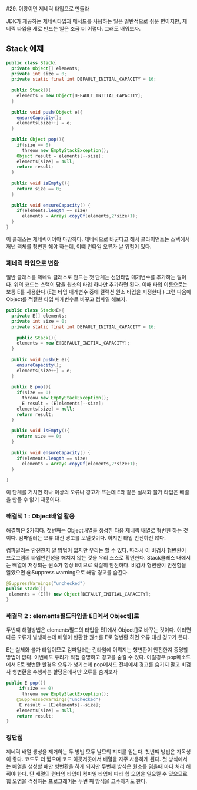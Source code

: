 #29. 이왕이면 제네릭 타입으로 만들라



JDK가 제공하는 제네릭타입과 메서드를 사용하는 일은 일반적으로 쉬운 편이지만, 제네릭 타입을 새로 만드는 일은 조금 더 어렵다. 그래도 배워보자.

## Stack 예제

~~~java
public class Stack{
  private Object[] elements;
  private int size = 0;
  private static final int DEFAULT_INITIAL_CAPACITY = 16;
  
  public Stack(){
    elements = new Object[DEFAULT_INITIAL_CAPACITY];
  }
  
  public void push(Object e){
    ensureCapacity();
    elements[size++] = e;
  }
  
  public Object pop(){
    if(size == 0)
      threow new EmptyStackException();
    Object result = elements[--size];
    elements[size] = null;
    return result;
  }
  
  public void isEmpty(){
    return size == 0;
  }
  
  public void ensureCapacity() {
    if(elements.length == size)
      elements = Arrays.copyOf(elements,2*size+1);
  }
}
~~~

 이 클래스는 제네릭이어야 마땅하다. 제네릭으로 바꾼다고 해서 클라이언트는 스택에서 꺼낸 객체를 형변환 해야 하는데, 이떄 런타임 오류가 날 위험이 있다. 



### 제네릭 타입으로 변환

일반 클래스를 제네릭 클래스로 만드는 첫 단계는 선언타입 매개변수를 추가하는 일이다. 위의 코드는 스택이 담을 원소의 타입 하나만 추가하면 된다. 이때 타입 이름으로는 보통 E를 사용한다.(E는 타입 매개변수 중에 컬랙션 원소 타입을 지정한다.)  그런 다음에 Object를 적절한 타입 매개변수로 바꾸고 컴파일 해보자.

~~~java
public class Stack<E>{
  private E[] elements;
  private int size = 0;
  private static final int DEFAULT_INITIAL_CAPACITY = 16;
  
    public Stack(){
    elements = new E[DEFAULT_INITIAL_CAPACITY];
  }
  
  public void push(E e){
    ensureCapacity();
    elements[size++] = e;
  }
  
  public E pop(){
    if(size == 0)
      threow new EmptyStackException();
      E result = (E)elements[--size];
    elements[size] = null;
    return result;
  }
  
  public void isEmpty(){
    return size == 0;
  }
  
  public void ensureCapacity() {
    if(elements.length == size)
      elements = Arrays.copyOf(elements,2*size+1);
  }
  
}
~~~

 이 단계를 거치면 하나 이상의 오류나 경고가 뜨는데 E와 같은 실채화 불가 타입은 배열을 만들 수 없기 때문이다.  

### 해결책 1 : Object배열 활용

해결책은 2가지다. 첫번째는 Object배열을 생성한 다음 제네릭 배열로 형번환 하는 것이다. 컴파일러는 오류 대신 경고를 보낼것이다. 하지만 타입 안전하진 않다.

 컴파일러는 안전한지 알 방법이 없지만 우리는 할 수 있다. 따라서 이 비검사 형변환이 프로그램의 타입안전성을 해치지 않는 것을 우리 스스로 확인한다. Stack클래스 내에서는 배열에 저장되는 원소가 항상 E이므로 확실히 안전하다. 비검사 형변환이 안전함을 알았으면 @Suppress warning으로 해당 경고를 숨긴다.

~~~java
@SuppressWarnings("unchecked")
public Stack(){
 elements = (E[]) new Object[DEFAULT_INITIAL_CAPACITY]; 
}
~~~



### 해결책 2 : elements필드타입을 E[]에서 Object[]로

두번째 해결방법은 elements필드의 타입을 E[]에서 Object[]로 바꾸는 것이다. 이러면 다른 오류가 발생하는데 배열이 반환한 원소를 E로 형변환 하면 오류 대신 경고가 뜬다.

 E는 실체화 불가 타입이므로 컴파일러는 런타임에 이뤄지는 형변환이 안전한지 증명할 방법이 없다. 이번에도 우리가 직접 증명하고 경고를 숨길 수 있다. 이럴경우 pop메소드에서 E로 형변환 할경우 오류가 생기는데 pop메서드 전체에서 경고를 숨기지 말고 비검사 형변환을 수행하는 할당문에서만 오류를 숨겨보자

~~~java
public E pop(){
     if(size == 0)
      threow new EmptyStackException();
  	@SuppressedWarnings("unchecked")
     E result = (E)elements[--size];
    elements[size] = null;
    return result;
}
~~~



### 장단점

 제네릭 배열 생성을 제거하는 두 방법 모두 날므의 지지를 얻는다. 첫번쨰 방법은 가독성이 좋다. 코드도 더 짧으며 코드 이곳저곳에서 배열을 자주 사용하게 된다. 첫 방식에서는 배열을 생성할 때만 형변환을 하게 되지만 두번째 방식은 원소를 읽을때 마다 처리 해줘야 한다. 단 배열의 런타임 타입이 컴파일 타입에 따라 힙 오염을 일으킬 수 있으므로 힙 오염을 걱정하는 프로그래머는 두번 째 방식을 고수하기도 한다.